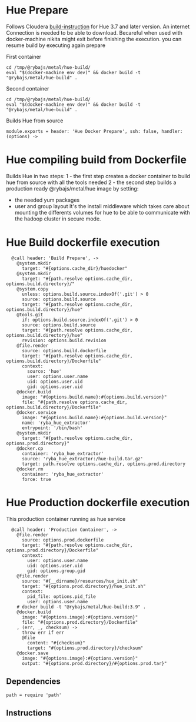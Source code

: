 
#  Hue Prepare

Follows Cloudera [build-instruction][cloudera-hue] for Hue 3.7 and later version.
An internet Connection is needed to be able to download.
Becareful when used with docker-machine nikita might exit before finishing
the execution. you can resume build by executing again prepare

First container
```
cd /tmp/@rybajs/metal/hue-build/
eval "$(docker-machine env dev)" && docker build -t "@rybajs/metal/hue-build" .
```

Second container
```
cd /tmp/@rybajs/metal/hue-build/
eval "$(docker-machine env dev)" && docker build -t "@rybajs/metal/hue-build" .
```

Builds Hue from source


    module.exports = header: 'Hue Docker Prepare', ssh: false, handler: (options) ->

# Hue compiling build from Dockerfile

Builds Hue in two steps:
1 - the first step creates a docker container to build hue from source with all the tools needed
2 - the second step builds a production ready @rybajs/metal/hue image by setting:
  * the needed yum packages
  * user and group layout
It's the install middleware which takes care about mounting the differents volumes
for hue to be able to communicate with the hadoop cluster in secure mode.

# Hue Build dockerfile execution

      @call header: 'Build Prepare', ->
        @system.mkdir
          target: "#{options.cache_dir}/huedocker"
        @system.mkdir
          target: "#{path.resolve options.cache_dir, options.build.directory}/"
        @system.copy
          unless: options.build.source.indexOf('.git') > 0
          source: options.build.source
          target: "#{path.resolve options.cache_dir, options.build.directory}/hue"
        @tools.git
          if: options.build.source.indexOf('.git') > 0
          source: options.build.source
          target: "#{path.resolve options.cache_dir, options.build.directory}/hue"
          revision: options.build.revision
        @file.render
          source: options.build.dockerfile
          target: "#{path.resolve options.cache_dir, options.build.directory}/Dockerfile"
          context:
            source: 'hue'
            user: options.user.name
            uid: options.user.uid
            gid: options.user.uid
        @docker.build
          image: "#{options.build.name}:#{options.build.version}"
          file: "#{path.resolve options.cache_dir, options.build.directory}/Dockerfile"
        @docker.service
          image: "#{options.build.name}:#{options.build.version}"
          name: 'ryba_hue_extractor'
          entrypoint: '/bin/bash'
        @system.mkdir
          target: "#{path.resolve options.cache_dir, options.prod.directory}"
        @docker.cp
          container: 'ryba_hue_extractor'
          source: 'ryba_hue_extractor:/hue-build.tar.gz'
          target: path.resolve options.cache_dir, options.prod.directory
        @docker.rm
          container: 'ryba_hue_extractor'
          force: true

# Hue Production dockerfile execution

This production container running as hue service

      @call header: 'Production Container', ->
        @file.render
          source: options.prod.dockerfile
          target: "#{path.resolve options.cache_dir, options.prod.directory}/Dockerfile"
          context:
            user: options.user.name
            uid: options.user.uid
            gid: options.group.gid
        @file.render
          source: "#{__dirname}/resources/hue_init.sh"
          target: "#{options.prod.directory}/hue_init.sh"
          context:
            pid_file: options.pid_file
            user: options.user.name
        # docker build -t "@rybajs/metal/hue-build:3.9" .
        @docker.build
          image: "#{options.image}:#{options.version}"
          file: "#{options.prod.directory}/Dockerfile"
        , (err, _, checksum) ->
          throw err if err
          @file
            content: "#{checksum}"
            target: "#{options.prod.directory}/checksum"
        @docker.save
          image: "#{options.image}:#{options.version}"
          output: "#{options.prod.directory}/#{options.prod.tar}"

## Dependencies

    path = require 'path'

## Instructions

[cloudera-hue]:(https://github.com/cloudera/hue#development-prerequisites)
